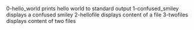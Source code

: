 0-hello_world prints hello world to standard output
1-confused_smiley displays a confused smiley
2-hellofile displays content of a file
3-twofiles displays content of two files
